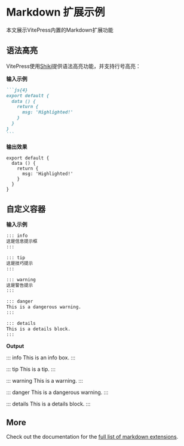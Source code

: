 # Markdown 扩展示例

本文展示VitePress内置的Markdown扩展功能

## 语法高亮

VitePress使用[Shiki](https://github.com/shikijs/shiki)提供语法高亮功能，并支持行号高亮：

**输入示例**

````md
```js{4}
export default {
  data () {
    return {
      msg: 'Highlighted!'
    }
  }
}
```
````

**输出效果**

```js{4}
export default {
  data () {
    return {
      msg: 'Highlighted!'
    }
  }
}
```

## 自定义容器

**输入示例**

```md
::: info
这是信息提示框
:::

::: tip
这是技巧提示
:::

::: warning
这是警告提示
:::

::: danger
This is a dangerous warning.
:::

::: details
This is a details block.
:::
```

**Output**

::: info
This is an info box.
:::

::: tip
This is a tip.
:::

::: warning
This is a warning.
:::

::: danger
This is a dangerous warning.
:::

::: details
This is a details block.
:::

## More

Check out the documentation for the [full list of markdown extensions](https://vitepress.dev/guide/markdown).
